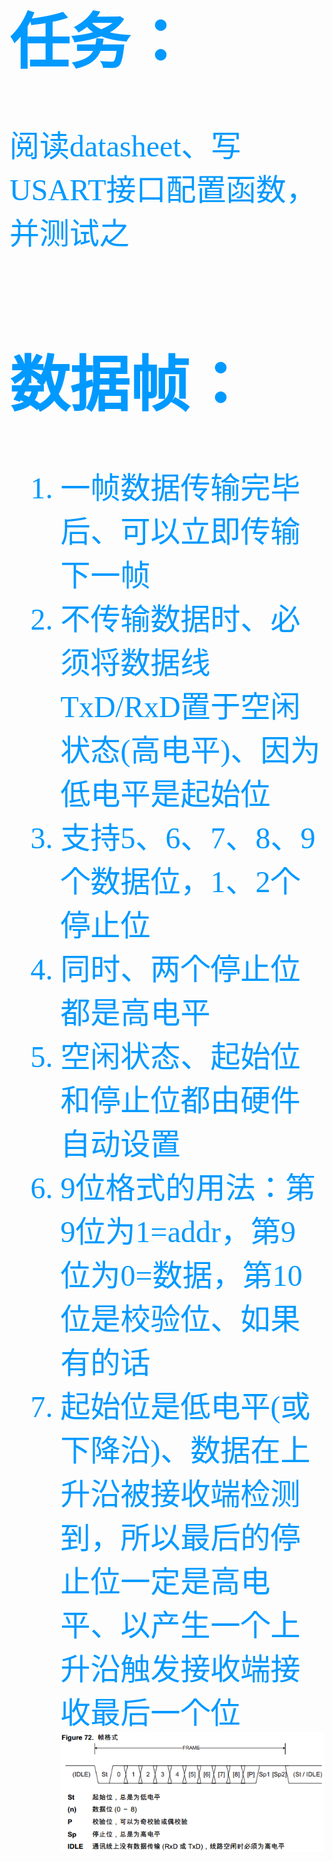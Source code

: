 <font color=#0099ff size=7 face="黑体">

# 任务：<br>
阅读datasheet、写USART接口配置函数，并测试之<br>

# 数据帧：<br>
1. 一帧数据传输完毕后、可以立即传输下一帧<br>
2. 不传输数据时、必须将数据线TxD/RxD置于空闲状态(高电平)、因为低电平是起始位<br>
3. 支持5、6、7、8、9个数据位，1、2个停止位<br>
4. 同时、两个停止位都是高电平<br>
5. 空闲状态、起始位和停止位都由硬件自动设置<br>
6. 9位格式的用法：第9位为1=addr，第9位为0=数据，第10位是校验位、如果有的话<br>
7. 起始位是低电平(或下降沿)、数据在上升沿被接收端检测到，所以最后的停止位一定是高电平、以产生一个上升沿触发接收端接收最后一个位<br>
![data frame](/experiments/1010-USART/1001-USART-option/material/data_frame.png)
